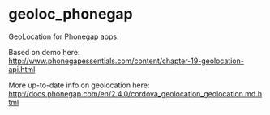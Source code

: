 geoloc_phonegap
===============

GeoLocation for Phonegap apps.

Based on demo here: http://www.phonegapessentials.com/content/chapter-19-geolocation-api.html

More up-to-date info on geolocation here: http://docs.phonegap.com/en/2.4.0/cordova_geolocation_geolocation.md.html

